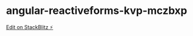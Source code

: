 # angular-reactiveforms-kvp-mczbxp

[Edit on StackBlitz ⚡️](https://stackblitz.com/edit/angular-reactiveforms-kvp-mczbxp)